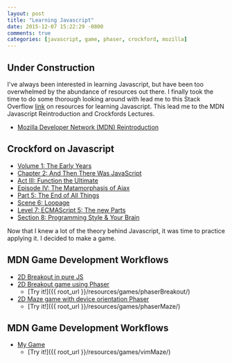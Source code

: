 ```yaml
---
layout: post
title: "Learning Javascript"
date: 2015-12-07 15:22:29 -0800
comments: true
categories: [javascript, game, phaser, crockford, mozilla]
---
```


## Under Construction

I've always been interested in learning Javascript, but have been too overwhelmed by the abundance of resources out there. I finally took the time to do some thorough looking around with lead me to this Stack Overflow [link](http://goo.gl/iPMGV) on resources for learning Javascript. This lead me to the MDN Javascript Reintroduction and Crockfords Lectures.

* [Mozilla Developer Network (MDN) Reintroduction](https://developer.mozilla.org/en-US/docs/Web/JavaScript/A_re-introduction_to_JavaScript)

## Crockford on Javascript

* [Volume 1: The Early Years](https://www.youtube.com/watch?v=JxAXlJEmNMg)
* [Chapter 2: And Then There Was JavaScript](https://www.youtube.com/watch?v=RO1Wnu-xKoY)
* [Act III: Function the Ultimate](https://www.youtube.com/watch?v=ya4UHuXNygM)
* [Episode IV: The Matamorphasis of Ajax](https://www.youtube.com/watch?v=Fv9qT9joc0M)
* [Part 5: The End of All Things](https://www.youtube.com/watch?v=47Ceot8yqeI)
* [Scene 6: Loopage](https://www.youtube.com/watch?v=QgwSUtYSUqA)
* [Level 7: ECMAScript 5: The new Parts](https://www.youtube.com/watch?v=UTEqr0IlFKY)
* [Section 8: Programming Style & Your Brain](https://www.youtube.com/watch?v=taaEzHI9xyY)

<!-- more -->

Now that I knew a lot of the theory behind Javascript, it was time to practice applying it. I decided to make a game.

## MDN Game Development Workflows

* [2D Breakout in pure JS](https://developer.mozilla.org/en-US/docs/Games/Workflows/2D_Breakout_game_pure_JavaScript)
* [2D Breakout game using Phaser](https://developer.mozilla.org/en-US/docs/Games/Workflows/2D_Breakout_game_Phaser)
  * [Try it!]({{ root_url }}/resources/games/phaserBreakout/)
* [2D Maze game with device orientation Phaser](https://developer.mozilla.org/en-US/docs/Games/Workflows/HTML5_Gamedev_Phaser_Device_Orientation)
  * [Try it!]({{ root_url }}/resources/games/phaserMaze/)

## MDN Game Development Workflows

* [My Game](https://github.com/nmlau/vim-maze)
  * [Try it!]({{ root_url }}/resources/games/vimMaze/)
